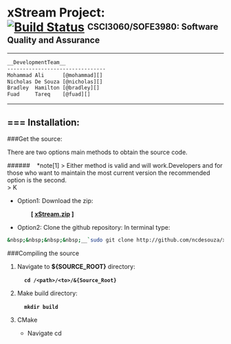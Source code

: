 [id1]: <https://magnum.travis-ci.com/ncdesouza/xstream.svg?token=WZRVmSR43sduJMwFxmyr>
[xStream.zip]: <https://github.com/100481185/CSCI3060-SOFE3980-Project/archive/mirror.zip>     
[wdgt]: (https://magnum.travis-ci.com/ncdesouza/xstream)
[@mohammad]: <mohammad.ali3@uoit.net>   
[@nicholas]: <nicholas.desouza@uoit.net>
[@bradley]: <bradley.hamilton@uoit.net>
[@fuad]: <fuad.tareq@uoit.net>  

xStream Project: <br> [![Build Status](https://magnum.travis-ci.com/ncdesouza/xstream.svg?token=WZRVmSR43sduJMwFxmyr)][wdgt]  <sup><sub>CSCI3060/SOFE3980: Software Quality and Assurance</sub></sup>
=================
---
```html 
__DevelopmentTeam__        
--------------------------------                  
Mohammad Ali      [@mohammad][]     
Nicholas De Souza [@nicholas][]     
Bradley  Hamilton [@bradley][]     
Fuad     Tareq    [@fuad][]                       
```
***
===
Installation:           
--------------           
###Get the source:          

There are two options main methods to obtain the source code.  

######&nbsp;&nbsp;&nbsp;&nbsp;\*note\[1\]
    > Either method is valid and will work.Developers and for those who want to maintain 
      the most current version the recommended  option is the second.  
    > K  
* Option1: Download the zip:

    &nbsp;&nbsp;&nbsp;&nbsp;&nbsp;&nbsp;&nbsp;&nbsp;__[ [xStream.zip][] ]__ 

* Option2: Clone the github repository:
    In terminal type:
     
```bash
&nbsp;&nbsp;&nbsp;&nbsp;__`sudo git clone http://github.com/ncdesouza/xStream.git`__
```

    
###Compiling the source

   

1. Navigate to __${SOURCE_ROOT}__ directory:

    &nbsp;&nbsp;&nbsp;&nbsp;__`cd /<path>/<to>/&{Source_Root}`__

2. Make build directory:

    &nbsp;&nbsp;&nbsp;&nbsp;__`mkdir build`__
    
3. CMake
    * Navigate
    cd  



&nbsp;&nbsp;&nbsp;&nbsp;

 
